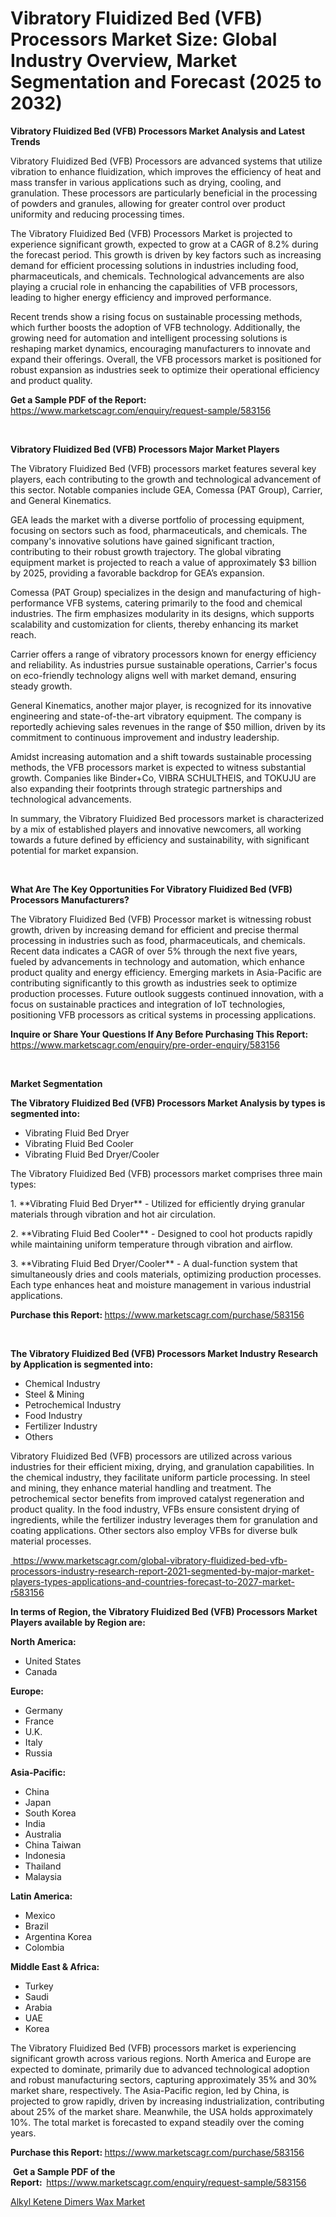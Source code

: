 <p><h1>Vibratory Fluidized Bed (VFB) Processors Market Size: Global Industry Overview, Market Segmentation and Forecast (2025 to 2032)</h1></p><p><strong>Vibratory Fluidized Bed (VFB) Processors Market Analysis and Latest Trends</strong></p>
<p><p>Vibratory Fluidized Bed (VFB) Processors are advanced systems that utilize vibration to enhance fluidization, which improves the efficiency of heat and mass transfer in various applications such as drying, cooling, and granulation. These processors are particularly beneficial in the processing of powders and granules, allowing for greater control over product uniformity and reducing processing times.</p><p>The Vibratory Fluidized Bed (VFB) Processors Market is projected to experience significant growth, expected to grow at a CAGR of 8.2% during the forecast period. This growth is driven by key factors such as increasing demand for efficient processing solutions in industries including food, pharmaceuticals, and chemicals. Technological advancements are also playing a crucial role in enhancing the capabilities of VFB processors, leading to higher energy efficiency and improved performance.</p><p>Recent trends show a rising focus on sustainable processing methods, which further boosts the adoption of VFB technology. Additionally, the growing need for automation and intelligent processing solutions is reshaping market dynamics, encouraging manufacturers to innovate and expand their offerings. Overall, the VFB processors market is positioned for robust expansion as industries seek to optimize their operational efficiency and product quality.</p></p>
<p><strong>Get a Sample PDF of the Report:&nbsp;</strong> <a href="https://www.marketscagr.com/enquiry/request-sample/583156?utm_campaign=2799&utm_medium=2&utm_source=Github&utm_content=ia&utm_term=23032025&utm_id=vibratory-fluidized-bed-vfb-processors">https://www.marketscagr.com/enquiry/request-sample/583156</a></p>
<p>&nbsp;</p>
<p><strong>Vibratory Fluidized Bed (VFB) Processors Major Market Players</strong></p>
<p><p>The Vibratory Fluidized Bed (VFB) processors market features several key players, each contributing to the growth and technological advancement of this sector. Notable companies include GEA, Comessa (PAT Group), Carrier, and General Kinematics.</p><p>GEA leads the market with a diverse portfolio of processing equipment, focusing on sectors such as food, pharmaceuticals, and chemicals. The company's innovative solutions have gained significant traction, contributing to their robust growth trajectory. The global vibrating equipment market is projected to reach a value of approximately $3 billion by 2025, providing a favorable backdrop for GEA’s expansion.</p><p>Comessa (PAT Group) specializes in the design and manufacturing of high-performance VFB systems, catering primarily to the food and chemical industries. The firm emphasizes modularity in its designs, which supports scalability and customization for clients, thereby enhancing its market reach.</p><p>Carrier offers a range of vibratory processors known for energy efficiency and reliability. As industries pursue sustainable operations, Carrier's focus on eco-friendly technology aligns well with market demand, ensuring steady growth.</p><p>General Kinematics, another major player, is recognized for its innovative engineering and state-of-the-art vibratory equipment. The company is reportedly achieving sales revenues in the range of $50 million, driven by its commitment to continuous improvement and industry leadership.</p><p>Amidst increasing automation and a shift towards sustainable processing methods, the VFB processors market is expected to witness substantial growth. Companies like Binder+Co, VIBRA SCHULTHEIS, and TOKUJU are also expanding their footprints through strategic partnerships and technological advancements.</p><p>In summary, the Vibratory Fluidized Bed processors market is characterized by a mix of established players and innovative newcomers, all working towards a future defined by efficiency and sustainability, with significant potential for market expansion.</p></p>
<p>&nbsp;</p>
<p><strong>What Are The Key Opportunities For Vibratory Fluidized Bed (VFB) Processors Manufacturers?</strong></p>
<p><p>The Vibratory Fluidized Bed (VFB) Processor market is witnessing robust growth, driven by increasing demand for efficient and precise thermal processing in industries such as food, pharmaceuticals, and chemicals. Recent data indicates a CAGR of over 5% through the next five years, fueled by advancements in technology and automation, which enhance product quality and energy efficiency. Emerging markets in Asia-Pacific are contributing significantly to this growth as industries seek to optimize production processes. Future outlook suggests continued innovation, with a focus on sustainable practices and integration of IoT technologies, positioning VFB processors as critical systems in processing applications.</p></p>
<p><strong>Inquire or Share Your Questions If Any Before Purchasing This Report:</strong> <a href="https://www.marketscagr.com/enquiry/pre-order-enquiry/583156?utm_campaign=2799&utm_medium=2&utm_source=Github&utm_content=ia&utm_term=23032025&utm_id=vibratory-fluidized-bed-vfb-processors">https://www.marketscagr.com/enquiry/pre-order-enquiry/583156</a></p>
<p>&nbsp;</p>
<p><strong>Market Segmentation</strong></p>
<p><strong>The Vibratory Fluidized Bed (VFB) Processors Market Analysis by types is segmented into:</strong></p>
<p><ul><li>Vibrating Fluid Bed Dryer</li><li>Vibrating Fluid Bed Cooler</li><li>Vibrating Fluid Bed Dryer/Cooler</li></ul></p>
<p><p>The Vibratory Fluidized Bed (VFB) processors market comprises three main types: </p><p>1. **Vibrating Fluid Bed Dryer** - Utilized for efficiently drying granular materials through vibration and hot air circulation.</p><p>2. **Vibrating Fluid Bed Cooler** - Designed to cool hot products rapidly while maintaining uniform temperature through vibration and airflow.</p><p>3. **Vibrating Fluid Bed Dryer/Cooler** - A dual-function system that simultaneously dries and cools materials, optimizing production processes. Each type enhances heat and moisture management in various industrial applications.</p></p>
<p><strong>Purchase this Report:&nbsp;</strong><a href="https://www.marketscagr.com/purchase/583156?utm_campaign=2799&utm_medium=2&utm_source=Github&utm_content=ia&utm_term=23032025&utm_id=vibratory-fluidized-bed-vfb-processors">https://www.marketscagr.com/purchase/583156</a></p>
<p>&nbsp;</p>
<p><strong>The Vibratory Fluidized Bed (VFB) Processors Market Industry Research by Application is segmented into:</strong></p>
<p><ul><li>Chemical Industry</li><li>Steel & Mining</li><li>Petrochemical Industry</li><li>Food Industry</li><li>Fertilizer Industry</li><li>Others</li></ul></p>
<p><p>Vibratory Fluidized Bed (VFB) processors are utilized across various industries for their efficient mixing, drying, and granulation capabilities. In the chemical industry, they facilitate uniform particle processing. In steel and mining, they enhance material handling and treatment. The petrochemical sector benefits from improved catalyst regeneration and product quality. In the food industry, VFBs ensure consistent drying of ingredients, while the fertilizer industry leverages them for granulation and coating applications. Other sectors also employ VFBs for diverse bulk material processes.</p></p>
<p><a href="https://www.marketscagr.com/global-vibratory-fluidized-bed-vfb-processors-industry-research-report-2021-segmented-by-major-market-players-types-applications-and-countries-forecast-to-2027-market-r583156?utm_campaign=2799&utm_medium=2&utm_source=Github&utm_content=ia&utm_term=23032025&utm_id=vibratory-fluidized-bed-vfb-processors">&nbsp;https://www.marketscagr.com/global-vibratory-fluidized-bed-vfb-processors-industry-research-report-2021-segmented-by-major-market-players-types-applications-and-countries-forecast-to-2027-market-r583156</a></p>
<p><strong>In terms of Region, the Vibratory Fluidized Bed (VFB) Processors Market Players available by Region are:</strong></p>
<p>
    <p> <strong> North America: </strong>
        <ul>
            <li>United States</li>
            <li>Canada</li>
        </ul>
        </p> 
    <p> <strong> Europe: </strong>
        <ul>
            <li>Germany</li>
            <li>France</li>
            <li>U.K.</li>
            <li>Italy</li>
            <li>Russia</li>
        </ul>
        </p> 
    <p> <strong> Asia-Pacific: </strong>
        <ul>
            <li>China</li>
            <li>Japan</li>
            <li>South Korea</li>
            <li>India</li>
            <li>Australia</li>
            <li>China Taiwan</li>
            <li>Indonesia</li>
            <li>Thailand</li>
            <li>Malaysia</li>
        </ul>
        </p> 
    <p> <strong> Latin America: </strong>
        <ul>
            <li>Mexico</li>
            <li>Brazil</li>
            <li>Argentina Korea</li>
            <li>Colombia</li>
        </ul>
        </p> 
    <p> <strong> Middle East & Africa: </strong>
        <ul>
            <li>Turkey</li>
            <li>Saudi</li>
            <li>Arabia</li>
            <li>UAE</li>
            <li>Korea</li>
        </ul>
    </p>
    </p>
<p><p>The Vibratory Fluidized Bed (VFB) processors market is experiencing significant growth across various regions. North America and Europe are expected to dominate, primarily due to advanced technological adoption and robust manufacturing sectors, capturing approximately 35% and 30% market share, respectively. The Asia-Pacific region, led by China, is projected to grow rapidly, driven by increasing industrialization, contributing about 25% of the market share. Meanwhile, the USA holds approximately 10%. The total market is forecasted to expand steadily over the coming years.</p></p>
<p><strong>Purchase this Report: </strong><a href="https://www.marketscagr.com/purchase/583156?utm_campaign=2799&utm_medium=2&utm_source=Github&utm_content=ia&utm_term=23032025&utm_id=vibratory-fluidized-bed-vfb-processors">https://www.marketscagr.com/purchase/583156</a></p>
<p>&nbsp;<strong>Get a Sample PDF of the Report:&nbsp;&nbsp;</strong><a href="https://www.marketscagr.com/enquiry/request-sample/583156?utm_campaign=2799&utm_medium=2&utm_source=Github&utm_content=ia&utm_term=23032025&utm_id=vibratory-fluidized-bed-vfb-processors">https://www.marketscagr.com/enquiry/request-sample/583156</a></p>
<p><strong></strong></p>
<p><p><a href="https://github.com/mriwacraane/Market-Research-Report-List-1/blob/main/alkyl-ketene-dimers-wax-market.md?utm_campaign=2799&utm_medium=2&utm_source=Github&utm_content=ia&utm_term=23032025&utm_id=vibratory-fluidized-bed-vfb-processors">Alkyl Ketene Dimers Wax Market</a></p></p>
